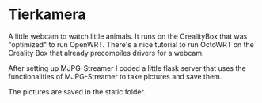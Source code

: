 # Tierkamera
A little webcam to watch little animals.
It runs on the CrealityBox that was "optimized" to run OpenWRT.
There's a nice tutorial to run OctoWRT on the Creality Box that already precompiles drivers for a webcam.

After setting up MJPG-Streamer I coded a little flask server that uses the functionalities of MJPG-Streamer to take pictures and save them.

The pictures are saved in the static folder.
